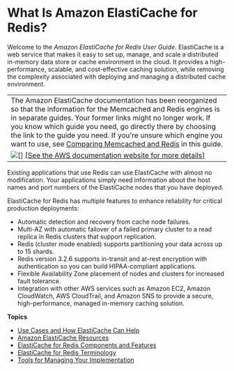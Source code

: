 # What Is Amazon ElastiCache for Redis?<a name="WhatIs"></a>

Welcome to the *Amazon ElastiCache for Redis User Guide*\. ElastiCache is a web service that makes it easy to set up, manage, and scale a distributed in\-memory data store or cache environment in the cloud\. It provides a high\-performance, scalable, and cost\-effective caching solution, while removing the complexity associated with deploying and managing a distributed cache environment\.


|  | 
| --- |
|    The Amazon ElastiCache documentation has been reorganized so that the information for the Memcached and Redis engines is in separate guides\. Your former links might no longer work\. If you know which guide you need, go directly there by choosing the link to the guide you need\. If you're unsure which engine you want to use, see [Comparing Memcached and Redis](SelectEngine.md) in this guide\.  | 
|  ![\[\]](http://docs.aws.amazon.com/AmazonElastiCache/latest/red-ug/images/memcached-icon.png) [\[See the AWS documentation website for more details\]](http://docs.aws.amazon.com/AmazonElastiCache/latest/red-ug/WhatIs.html) |  ![\[\]](http://docs.aws.amazon.com/AmazonElastiCache/latest/red-ug/images/redis-icon.png) [\[See the AWS documentation website for more details\]](http://docs.aws.amazon.com/AmazonElastiCache/latest/red-ug/WhatIs.html) | 

Existing applications that use Redis can use ElastiCache with almost no modification\. Your applications simply need information about the host names and port numbers of the ElastiCache nodes that you have deployed\. 

ElastiCache for Redis has multiple features to enhance reliability for critical production deployments:
+ Automatic detection and recovery from cache node failures\.
+ Multi\-AZ with automatic failover of a failed primary cluster to a read replica in Redis clusters that support replication\.
+ Redis \(cluster mode enabled\) supports partitioning your data across up to 15 shards\.
+ Redis version 3\.2\.6 supports in\-transit and at\-rest encryption with authentication so you can build HIPAA\-compliant applications\.
+ Flexible Availability Zone placement of nodes and clusters for increased fault tolerance\.
+ Integration with other AWS services such as Amazon EC2, Amazon CloudWatch, AWS CloudTrail, and Amazon SNS to provide a secure, high\-performance, managed in\-memory caching solution\.

**Topics**
+ [Use Cases and How ElastiCache Can Help](elasticache-use-cases.md)
+ [Amazon ElastiCache Resources](WhatIs.FirstTimeUser.md)
+ [ElastiCache for Redis Components and Features](WhatIs.Components.md)
+ [ElastiCache for Redis Terminology](WhatIs.Terms.md)
+ [Tools for Managing Your Implementation](WhatIs.Managing.md)